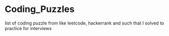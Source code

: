 # Coding_Puzzles
list of coding puzzle from like leetcode, hackerrank and such that I solved to practice for interviews
